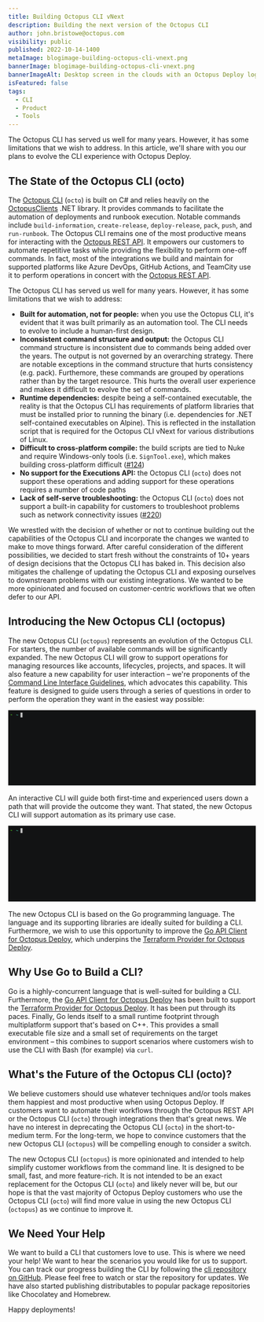 ```yaml
---
title: Building Octopus CLI vNext
description: Building the next version of the Octopus CLI
author: john.bristowe@octopus.com
visibility: public
published: 2022-10-14-1400
metaImage: blogimage-building-octopus-cli-vnext.png
bannerImage: blogimage-building-octopus-cli-vnext.png
bannerImageAlt: Desktop screen in the clouds with an Octopus Deploy logo in front of it.
isFeatured: false
tags:
  - CLI
  - Product
  - Tools
---
```


The Octopus CLI has served us well for many years. However, it has some limitations that we wish to address. In this article, we'll share with you our plans to evolve the CLI experience with Octopus Deploy.

## The State of the Octopus CLI (octo)

The [Octopus CLI](https://github.com/OctopusDeploy/OctopusCLI) (`octo`) is built on C# and relies heavily on the [OctopusClients](https://github.com/OctopusDeploy/OctopusClients) .NET library. It provides commands to facilitate the automation of deployments and runbook execution. Notable commands include `build-information`, `create-release`, `deploy-release`, `pack`, `push`, and `run-runbook`. The Octopus CLI remains one of the most productive means for interacting with the [Octopus REST API](https://octopus.com/docs/octopus-rest-api). It empowers our customers to automate repetitive tasks while providing the flexibility to perform one-off commands. In fact, most of the integrations we build and maintain for supported platforms like Azure DevOps, GitHub Actions, and TeamCity use it to perform operations in concert with the [Octopus REST API](https://octopus.com/docs/octopus-rest-api).

The Octopus CLI has served us well for many years. However, it has some limitations that we wish to address:

- **Built for automation, not for people:** when you use the Octopus CLI, it's evident that it was built primarily as an automation tool. The CLI needs to evolve to include a human-first design.
- **Inconsistent command structure and output:** the Octopus CLI command structure is inconsistent due to commands being added over the years. The output is not governed by an overarching strategy. There are notable exceptions in the command structure that hurts consistency (e.g. pack). Furthemore, these commands are grouped by operations rather than by the target resource. This hurts the overall user experience and makes it difficult to evolve the set of commands.
- **Runtime dependencies:** despite being a self-contained executable, the reality is that the Octopus CLI has requirements of platform libraries that must be installed prior to running the binary (i.e. dependencies for .NET self-contained executables on Alpine). This is reflected in the installation script that is required for the Octopus CLI vNext for various distributions of Linux.
- **Difficult to cross-platform compile:** the build scripts are tied to Nuke and require Windows-only tools (i.e. `SignTool.exe`), which makes building cross-platform difficult ([#124](https://github.com/OctopusDeploy/OctopusCLI/issues/124))
- **No support for the Executions API:** the Octopus CLI (`octo`) does not support these operations and adding support for these operations requires a number of code paths
- **Lack of self-serve troubleshooting:** the Octopus CLI (`octo`) does not support a built-in capability for customers to troubleshoot problems such as network connectivity issues ([#220](https://github.com/OctopusDeploy/OctopusCLI/issues/220))

We wrestled with the decision of whether or not to continue building out the capabilities of the Octopus CLI and incorporate the changes we wanted to make to move things forward. After careful consideration of the different possibilities, we decided to start fresh without the constraints of 10+ years of design decisions that the Octopus CLI has baked in. This decision also mitigates the challenge of updating the Octopus CLI and exposing ourselves to downstream problems with our existing integrations. We wanted to be more opinionated and focused on customer-centric workflows that we often defer to our API.

## Introducing the New Octopus CLI (octopus)



The new Octopus CLI (`octopus`) represents an evolution of the Octopus CLI. For starters, the number of available commands will be significantly expanded. The new Octopus CLI will grow to support operations for managing resources like accounts, lifecycles, projects, and spaces. It will also feature a new capability for user interaction – we're proponents of the [Command Line Interface Guidelines](https://clig.dev/), which advocates this capability. This feature is designed to guide users through a series of questions in order to perform the operation they want in the easiest way possible:

![Demo: Create Release with Octopus CLI vNext](demo-create-release.gif)

An interactive CLI will guide both first-time and experienced users down a path that will provide the outcome they want. That stated, the new Octopus CLI will support automation as its primary use case.

![Demo: Deploy Release with Octopus CLI vNext](demo-release-deploy.gif)

The new Octopus CLI is based on the Go programming language. The language and its supporting libraries are ideally suited for building a CLI. Furthermore, we wish to use this opportunity to improve the [Go API Client for Octopus Deploy](https://github.com/OctopusDeploy/go-octopusdeploy), which underpins the [Terraform Provider for Octopus Deploy](https://github.com/OctopusDeployLabs/terraform-provider-octopusdeploy).

## Why Use Go to Build a CLI?

Go is a highly-concurrent language that is well-suited for building a CLI. Furthermore, the [Go API Client for Octopus Deploy](https://github.com/OctopusDeploy/go-octopusdeploy) has been built to support the [Terraform Provider for Octopus Deploy](https://github.com/OctopusDeployLabs/terraform-provider-octopusdeploy). It has been put through its paces. Finally, Go lends itself to a small runtime footprint through multiplatform support that's based on C++. This provides a small executable file size and a small set of requirements on the target environment – this combines to support scenarios where customers wish to use the CLI with Bash (for example) via `curl`.

## What's the Future of the Octopus CLI (octo)?

We believe customers should use whatever techniques and/or tools makes them happiest and most productive when using Octopus Deploy. If customers want to automate their workflows through the Octopus REST API or the Octopus CLI (`octo`) through integrations then that's great news. We have no interest in deprecating the Octopus CLI (`octo`) in the short-to-medium term. For the long-term, we hope to convince customers that the new Octopus CLI (`octopus`) will be compelling enough to consider a switch.

The new Octopus CLI (`octopus`) is more opinionated and intended to help simplify customer workflows from the command line. It is designed to be small, fast, and more feature-rich. It is not intended to be an exact replacement for the Octopus CLI (`octo`) and likely never will be, but our hope is that the vast majority of Octopus Deploy customers who use the Octopus CLI (`octo`) will find more value in using the new Octopus CLI (`octopus`) as we continue to improve it.

## We Need Your Help

We want to build a CLI that customers love to use. This is where we need your help! We want to hear the scenarios you would like for us to support. You can track our progress building the CLI by following the [cli repository on GitHub](https://github.com/OctopusDeploy/cli). Please feel free to watch or star the repository for updates. We have also started publishing distributables to popular package repositories like Chocolatey and Homebrew.

Happy deployments!
